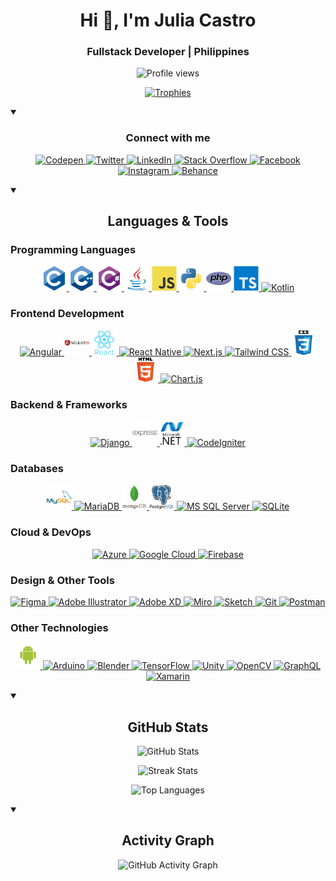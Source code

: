 <!-- Profile Header -->
<h1 align="center">Hi 👋, I'm Julia Castro</h1>
<h3 align="center">Fullstack Developer | Philippines</h3>
<p align="center">
  <img src="https://komarev.com/ghpvc/?username=jules0000&label=Profile%20views&color=0e75b6&style=flat" alt="Profile views" />
</p>
<p align="center">
  <a href="https://github.com/ryo-ma/github-profile-trophy">
    <img src="https://github-profile-trophy.vercel.app/?username=jules0000&theme=dark" alt="Trophies" />
  </a>
</p>

<!-- Interactive Social Links -->
<details open>
  <summary><h3 align="center">Connect with me</h3></summary>
  <p align="center">
    <a href="https://codepen.io/jules0000" target="_blank">
      <img src="https://raw.githubusercontent.com/rahuldkjain/github-profile-readme-generator/master/src/images/icons/Social/codepen.svg" alt="Codepen" height="30" width="40" />
    </a>
    <a href="https://twitter.com/juriacastroooo" target="_blank">
      <img src="https://raw.githubusercontent.com/rahuldkjain/github-profile-readme-generator/master/src/images/icons/Social/twitter.svg" alt="Twitter" height="30" width="40" />
    </a>
    <a href="https://linkedin.com/in/julia-castro-936550284" target="_blank">
      <img src="https://raw.githubusercontent.com/rahuldkjain/github-profile-readme-generator/master/src/images/icons/Social/linked-in-alt.svg" alt="LinkedIn" height="30" width="40" />
    </a>
    <a href="https://stackoverflow.com/users/23500076/julia-castro" target="_blank">
      <img src="https://raw.githubusercontent.com/rahuldkjain/github-profile-readme-generator/master/src/images/icons/Social/stack-overflow.svg" alt="Stack Overflow" height="30" width="40" />
    </a>
    <a href="https://fb.com/juriacastroooo" target="_blank">
      <img src="https://raw.githubusercontent.com/rahuldkjain/github-profile-readme-generator/master/src/images/icons/Social/facebook.svg" alt="Facebook" height="30" width="40" />
    </a>
    <a href="https://instagram.com/https_juless" target="_blank">
      <img src="https://raw.githubusercontent.com/rahuldkjain/github-profile-readme-generator/master/src/images/icons/Social/instagram.svg" alt="Instagram" height="30" width="40" />
    </a>
    <a href="https://www.behance.net/juliacastro47" target="_blank">
      <img src="https://raw.githubusercontent.com/rahuldkjain/github-profile-readme-generator/master/src/images/icons/Social/behance.svg" alt="Behance" height="30" width="40" />
    </a>
  </p>
</details>

<!-- Interactive Languages & Tools -->
<details open>
  <summary><h2 align="center">Languages & Tools</h2></summary>
  <!-- Programming Languages -->
  <h3>Programming Languages</h3>
  <p align="center">
    <a href="https://www.cprogramming.com/" target="_blank">
      <img src="https://raw.githubusercontent.com/devicons/devicon/master/icons/c/c-original.svg" alt="C" width="40" height="40"/>
    </a>
    <a href="https://www.w3schools.com/cpp/" target="_blank">
      <img src="https://raw.githubusercontent.com/devicons/devicon/master/icons/cplusplus/cplusplus-original.svg" alt="C++" width="40" height="40"/>
    </a>
    <a href="https://www.w3schools.com/cs/" target="_blank">
      <img src="https://raw.githubusercontent.com/devicons/devicon/master/icons/csharp/csharp-original.svg" alt="C#" width="40" height="40"/>
    </a>
    <a href="https://www.java.com" target="_blank">
      <img src="https://raw.githubusercontent.com/devicons/devicon/master/icons/java/java-original.svg" alt="Java" width="40" height="40"/>
    </a>
    <a href="https://developer.mozilla.org/en-US/docs/Web/JavaScript" target="_blank">
      <img src="https://raw.githubusercontent.com/devicons/devicon/master/icons/javascript/javascript-original.svg" alt="JavaScript" width="40" height="40"/>
    </a>
    <a href="https://www.python.org" target="_blank">
      <img src="https://raw.githubusercontent.com/devicons/devicon/master/icons/python/python-original.svg" alt="Python" width="40" height="40"/>
    </a>
    <a href="https://www.php.net" target="_blank">
      <img src="https://raw.githubusercontent.com/devicons/devicon/master/icons/php/php-original.svg" alt="PHP" width="40" height="40"/>
    </a>
    <a href="https://www.typescriptlang.org/" target="_blank">
      <img src="https://raw.githubusercontent.com/devicons/devicon/master/icons/typescript/typescript-original.svg" alt="TypeScript" width="40" height="40"/>
    </a>
    <a href="https://kotlinlang.org" target="_blank">
      <img src="https://www.vectorlogo.zone/logos/kotlinlang/kotlinlang-icon.svg" alt="Kotlin" width="40" height="40"/>
    </a>
  </p>

  <!-- Frontend Development -->
  <h3>Frontend Development</h3>
  <p align="center">
    <a href="https://angular.io" target="_blank">
      <img src="https://angular.io/assets/images/logos/angular/angular.svg" alt="Angular" width="40" height="40"/>
    </a>
    <a href="https://angular.io" target="_blank">
      <img src="https://raw.githubusercontent.com/devicons/devicon/master/icons/angularjs/angularjs-original-wordmark.svg" alt="AngularJS" width="40" height="40"/>
    </a>
    <a href="https://reactjs.org/" target="_blank">
      <img src="https://raw.githubusercontent.com/devicons/devicon/master/icons/react/react-original-wordmark.svg" alt="React" width="40" height="40"/>
    </a>
    <a href="https://reactnative.dev/" target="_blank">
      <img src="https://reactnative.dev/img/header_logo.svg" alt="React Native" width="40" height="40"/>
    </a>
    <a href="https://nextjs.org/" target="_blank">
      <img src="https://cdn.worldvectorlogo.com/logos/nextjs-2.svg" alt="Next.js" width="40" height="40"/>
    </a>
    <a href="https://tailwindcss.com/" target="_blank">
      <img src="https://www.vectorlogo.zone/logos/tailwindcss/tailwindcss-icon.svg" alt="Tailwind CSS" width="40" height="40"/>
    </a>
    <a href="https://www.w3schools.com/css/" target="_blank">
      <img src="https://raw.githubusercontent.com/devicons/devicon/master/icons/css3/css3-original-wordmark.svg" alt="CSS3" width="40" height="40"/>
    </a>
    <a href="https://www.w3.org/html/" target="_blank">
      <img src="https://raw.githubusercontent.com/devicons/devicon/master/icons/html5/html5-original-wordmark.svg" alt="HTML5" width="40" height="40"/>
    </a>
    <a href="https://www.chartjs.org" target="_blank">
      <img src="https://www.chartjs.org/media/logo-title.svg" alt="Chart.js" width="40" height="40"/>
    </a>
  </p>

  <!-- Backend & Frameworks -->
  <h3>Backend & Frameworks</h3>
  <p align="center">
    <a href="https://www.djangoproject.com/" target="_blank">
      <img src="https://cdn.worldvectorlogo.com/logos/django.svg" alt="Django" width="40" height="40"/>
    </a>
    <a href="https://expressjs.com" target="_blank">
      <img src="https://raw.githubusercontent.com/devicons/devicon/master/icons/express/express-original-wordmark.svg" alt="Express" width="40" height="40"/>
    </a>
    <a href="https://dotnet.microsoft.com/" target="_blank">
      <img src="https://raw.githubusercontent.com/devicons/devicon/master/icons/dot-net/dot-net-original-wordmark.svg" alt=".NET" width="40" height="40"/>
    </a>
    <a href="https://codeigniter.com" target="_blank">
      <img src="https://cdn.worldvectorlogo.com/logos/codeigniter.svg" alt="CodeIgniter" width="40" height="40"/>
    </a>
  </p>

  <!-- Databases -->
  <h3>Databases</h3>
  <p align="center">
    <a href="https://www.mysql.com/" target="_blank">
      <img src="https://raw.githubusercontent.com/devicons/devicon/master/icons/mysql/mysql-original-wordmark.svg" alt="MySQL" width="40" height="40"/>
    </a>
    <a href="https://mariadb.org/" target="_blank">
      <img src="https://www.vectorlogo.zone/logos/mariadb/mariadb-icon.svg" alt="MariaDB" width="40" height="40"/>
    </a>
    <a href="https://www.mongodb.com/" target="_blank">
      <img src="https://raw.githubusercontent.com/devicons/devicon/master/icons/mongodb/mongodb-original-wordmark.svg" alt="MongoDB" width="40" height="40"/>
    </a>
    <a href="https://www.postgresql.org/" target="_blank">
      <img src="https://raw.githubusercontent.com/devicons/devicon/master/icons/postgresql/postgresql-original-wordmark.svg" alt="PostgreSQL" width="40" height="40"/>
    </a>
    <a href="https://www.microsoft.com/en-us/sql-server" target="_blank">
      <img src="https://www.svgrepo.com/show/303229/microsoft-sql-server-logo.svg" alt="MS SQL Server" width="40" height="40"/>
    </a>
    <a href="https://www.sqlite.org/" target="_blank">
      <img src="https://www.vectorlogo.zone/logos/sqlite/sqlite-icon.svg" alt="SQLite" width="40" height="40"/>
    </a>
  </p>

  <!-- Cloud & DevOps -->
  <h3>Cloud & DevOps</h3>
  <p align="center">
    <a href="https://azure.microsoft.com/" target="_blank">
      <img src="https://www.vectorlogo.zone/logos/microsoft_azure/microsoft_azure-icon.svg" alt="Azure" width="40" height="40"/>
    </a>
    <a href="https://cloud.google.com/" target="_blank">
      <img src="https://www.vectorlogo.zone/logos/google_cloud/google_cloud-icon.svg" alt="Google Cloud" width="40" height="40"/>
    </a>
    <a href="https://firebase.google.com/" target="_blank">
      <img src="https://www.vectorlogo.zone/logos/firebase/firebase-icon.svg" alt="Firebase" width="40" height="40"/>
    </a>
  </p>

 <!-- Design & Other Tools -->
<h3>Design & Other Tools</h3>
<p align="center">
  <a href="https://www.figma.com/" target="_blank">
    <img src="https://www.vectorlogo.zone/logos/figma/figma-icon.svg" alt="Figma" width="40" height="40"/>
  </a>
  <a href="https://www.adobe.com/in/products/illustrator.html" target="_blank">
    <img src="https://www.vectorlogo.zone/logos/adobe_illustrator/adobe_illustrator-icon.svg" alt="Adobe Illustrator" width="40" height="40"/>
  </a>
  <a href="https://www.adobe.com/products/xd.html" target="_blank">
    <img src="https://cdn.jsdelivr.net/gh/simple-icons/simple-icons/icons/adobexd.svg" alt="Adobe XD" width="40" height="40"/>
  </a>
  <a href="https://miro.com/" target="_blank">
    <img src="https://cdn.jsdelivr.net/gh/simple-icons/simple-icons/icons/miro.svg" alt="Miro" width="40" height="40"/>
  </a>
  <a href="https://www.sketch.com/" target="_blank">
    <img src="https://www.vectorlogo.zone/logos/sketchapp/sketchapp-icon.svg" alt="Sketch" width="40" height="40"/>
  </a>
  <a href="https://git-scm.com/" target="_blank">
    <img src="https://www.vectorlogo.zone/logos/git-scm/git-scm-icon.svg" alt="Git" width="40" height="40"/>
  </a>
  <a href="https://postman.com" target="_blank">
    <img src="https://www.vectorlogo.zone/logos/getpostman/getpostman-icon.svg" alt="Postman" width="40" height="40"/>
  </a>
</p>

  <!-- Other Technologies -->
  <h3>Other Technologies</h3>
  <p align="center">
    <a href="https://www.android.com/" target="_blank">
      <img src="https://raw.githubusercontent.com/devicons/devicon/master/icons/android/android-original-wordmark.svg" alt="Android" width="40" height="40"/>
    </a>
    <a href="https://www.arduino.cc/" target="_blank">
      <img src="https://cdn.worldvectorlogo.com/logos/arduino-1.svg" alt="Arduino" width="40" height="40"/>
    </a>
    <a href="https://www.blender.org/" target="_blank">
      <img src="https://download.blender.org/branding/community/blender_community_badge_white.svg" alt="Blender" width="40" height="40"/>
    </a>
    <a href="https://www.tensorflow.org" target="_blank">
      <img src="https://www.vectorlogo.zone/logos/tensorflow/tensorflow-icon.svg" alt="TensorFlow" width="40" height="40"/>
    </a>
    <a href="https://www.unity.com/" target="_blank">
      <img src="https://www.vectorlogo.zone/logos/unity3d/unity3d-icon.svg" alt="Unity" width="40" height="40"/>
    </a>
    <a href="https://opencv.org/" target="_blank">
      <img src="https://www.vectorlogo.zone/logos/opencv/opencv-icon.svg" alt="OpenCV" width="40" height="40"/>
    </a>
    <a href="https://graphql.org/" target="_blank">
      <img src="https://www.vectorlogo.zone/logos/graphql/graphql-icon.svg" alt="GraphQL" width="40" height="40"/>
    </a>
    <a href="https://dotnet.microsoft.com/apps/xamarin" target="_blank">
      <img src="https://raw.githubusercontent.com/detain/svg-logos/780f25886640cef088af994181646db2f6b1a3f8/svg/xamarin.svg" alt="Xamarin" width="40" height="40"/>
    </a>
  </p>
</details>

<!-- Interactive GitHub Stats -->
<details open>
  <summary><h2 align="center">GitHub Stats</h2></summary>
  <p align="center">
    <img src="https://github-readme-stats.vercel.app/api?username=jules0000&show_icons=true&locale=en&theme=dark" alt="GitHub Stats" />
  </p>
  <p align="center">
    <img src="https://github-readme-streak-stats.herokuapp.com/?user=jules0000&theme=dark" alt="Streak Stats" />
  </p>
  <p align="center">
    <img src="https://github-readme-stats.vercel.app/api/top-langs?username=jules0000&show_icons=true&locale=en&layout=compact&theme=dark" alt="Top Languages" />
  </p>
</details>

<!-- Interactive GitHub Activity Graph -->
<details open>
  <summary><h2 align="center">Activity Graph</h2></summary>
  <p align="center">
    <img src="https://github-readme-activity-graph.vercel.app/graph?username=jules0000&theme=react-dark" alt="GitHub Activity Graph" />
  </p>
</details>
